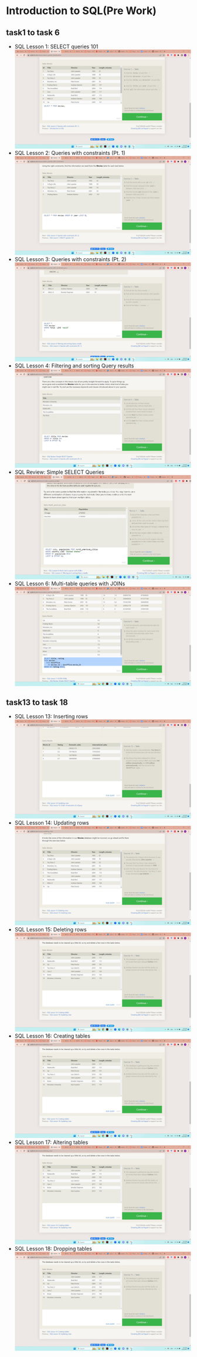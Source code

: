 
# Introduction to SQL(Pre Work)

## task1 to task 6

- SQL Lesson 1: SELECT queries 101
![task1](/assets/s1.jpg)
- SQL Lesson 2: Queries with constraints (Pt. 1)
![task2](/assets/s2.jpg)
- SQL Lesson 3: Queries with constraints (Pt. 2)
![task3](/assets/s3.jpg)
- SQL Lesson 4: Filtering and sorting Query results
![task4](/assets/s4.jpg)
- SQL Review: Simple SELECT Queries
![task5](/assets/s5.jpg)
- SQL Lesson 6: Multi-table queries with JOINs
![task6](/assets/s6.jpg)

## task13 to task 18

- SQL Lesson 13: Inserting rows
![task13](/assets/s13.jpg)
- SQL Lesson 14: Updating rows
![task14](/assets/s14.jpg)
- SQL Lesson 15: Deleting rows
![task15](/assets/s15.jpg)
- SQL Lesson 16: Creating tables
![task16](/assets/s16.jpg)
- SQL Lesson 17: Altering tables
![task17](/assets/s17.jpg)
- SQL Lesson 18: Dropping tables
![task18](/assets/s18.jpg)